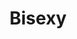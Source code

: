 ---
title: Bisexy
crosslinks:
- MassiveTitsnAss
- gonewildstories
- Cuckold
- AskHistorians
- Xev_Bellringer
- BlancNoir
- frot
- Frotting
---